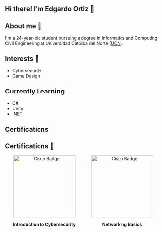 ## Hi there! I'm Edgardo Ortiz 👋

## About me 👀
I'm a 24-year-old student pursuing a degree in Informatics and Computing Civil Engineering at Universidad Católica del Norte ([UCN](https://www.ucn.cl/)).

## Interests 🎉
- Cybersecurity
- Game Design

## Currently Learning
- C#
- Unity
- .NET

## Certifications

## Certifications 💼

<div style="display: flex; justify-content: space-around;">
  <div style="text-align: center;">
    <a href="https://www.credly.com/badges/87038e0d-39e2-4179-8562-270664ac11bd/public_url">
      <img src="https://images.credly.com/images/af8c6b4e-fc31-47c4-8dcb-eb7a2065dc5b/I2CS__1_.png" alt="Cisco Badge" width="200"/>
    </a>
    <p><strong>Introduction to Cybersecurity</strong></p>
  </div>
  <div style="text-align: center;">
    <a href="https://www.credly.com/badges/de1bbfd7-10db-40ee-8a81-29645d2167ed/public_url">
      <img src="https://images.credly.com/images/5bdd6a39-3e03-4444-9510-ecff80c9ce79/image.png" alt="Cisco Badge" width="200"/>
    </a>
    <p><strong>Networking Basics</strong></p>
  </div>
</div>


